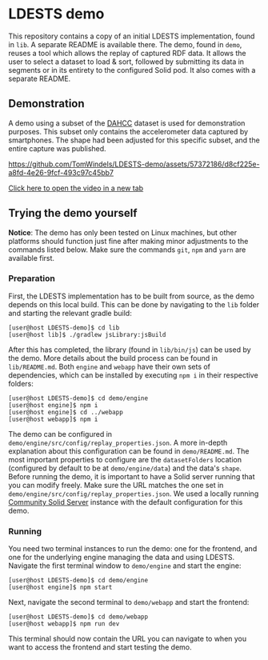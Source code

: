 # LDESTS demo
This repository contains a copy of an initial LDESTS implementation, found in `lib`. A separate README is available there. The demo, found in `demo`, reuses a tool which allows the replay of captured RDF data. It allows the user to select a dataset to load & sort, followed by submitting its data in segments or in its entirety to the configured Solid pod. It also comes with a separate README.
## Demonstration
A demo using a subset of the [DAHCC](https://dahcc.idlab.ugent.be/dataset.html) dataset is used for demonstration purposes. This subset only contains the accelerometer data captured by smartphones. The shape had been adjusted for this specific subset, and the entire capture was published.


https://github.com/TomWindels/LDESTS-demo/assets/57372186/d8cf225e-a8fd-4e26-9fcf-493c97c45bb7

[Click here to open the video in a new tab](https://github-production-user-asset-6210df.s3.amazonaws.com/57372186/253955553-d8cf225e-a8fd-4e26-9fcf-493c97c45bb7.mp4)

## Trying the demo yourself
**Notice**: The demo has only been tested on Linux machines, but other platforms should function just fine after making minor adjustments to the commands listed below. Make sure the commands `git`, `npm` and `yarn` are available first.
### Preparation
First, the LDESTS implementation has to be built from source, as the demo depends on this local build. This can be done by navigating to the `lib` folder and starting the relevant gradle build:
```
[user@host LDESTS-demo]$ cd lib
[user@host lib]$ ./gradlew jsLibrary:jsBuild
```
After this has completed, the library (found in `lib/bin/js`) can be used by the demo. More details about the build process can be found in `lib/README.md`.
Both `engine` and `webapp` have their own sets of dependencies, which can be installed by executing `npm i` in their respective folders:
```
[user@host LDESTS-demo]$ cd demo/engine
[user@host engine]$ npm i
[user@host engine]$ cd ../webapp
[user@host webapp]$ npm i
```
The demo can be configured in `demo/engine/src/config/replay_properties.json`. A more in-depth explanation about this configuration can be found in `demo/README.md`. The most important properties to configure are the `datasetFolders` location (configured by default to be at `demo/engine/data`) and the data's `shape`.\
Before running the demo, it is important to have a Solid server running that you can modify freely. Make sure the URL matches the one set in `demo/engine/src/config/replay_properties.json`. We used a locally running [Community Solid Server](https://github.com/CommunitySolidServer/CommunitySolidServer) instance with the default configuration for this demo.
### Running
You need two terminal instances to run the demo: one for the frontend, and one for the underlying engine managing the data and using LDESTS. Navigate the first terminal window to `demo/engine` and start the engine:
```
[user@host LDESTS-demo]$ cd demo/engine
[user@host engine]$ npm start
```
Next, navigate the second terminal to `demo/webapp` and start the frontend:
```
[user@host LDESTS-demo]$ cd demo/webapp
[user@host webapp]$ npm run dev
```
This terminal should now contain the URL you can navigate to when you want to access the frontend and start testing the demo.
